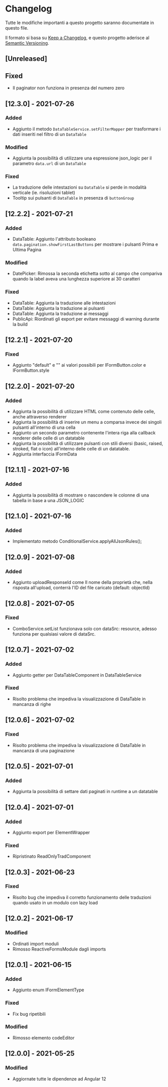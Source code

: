 # Changelog

Tutte le modifiche importanti a questo progetto saranno documentate in questo file.

Il formato si basa su [Keep a Changelog](https://keepachangelog.com/en/1.0.0/),
e questo progetto aderisce al [Semantic Versioning](https://semver.org/spec/v2.0.0.html).

## [Unreleased]

## Fixed

- Il paginator non funziona in presenza del numero zero

## [12.3.0] - 2021-07-26

### Added

- Aggiunto il metodo `DataTableService.setFilterMapper` per trasformare i dati inseriti nel filtro di un `DataTable`

### Modified

- Aggiunta la possibilità di utilizzare una espressione json_logic per il parametro `data.url` di un `DataTable`

### Fixed

- La traduzione delle intestazioni su `DataTable` si perde in modalità verticale (ie. risoluzioni tablet)
- Tooltip sui pulsanti di `DataTable` in presenza di `buttonGroup`

## [12.2.2] - 2021-07-21

### Added

- DataTable: Aggiunto l'attributo booleano `data.pagination.showFirstLastButtons` per mostrare i pulsanti Prima e Ultima Pagina

### Modified

- DatePicker: Rimossa la seconda etichetta sotto al campo che compariva quando la label aveva una lunghezza superiore ai 30 caratteri

### Fixed

- DataTable: Aggiunta la traduzione alle intestazioni
- DataTable: Aggiunta la traduzione ai pulsanti
- DataTable: Aggiunta la traduzione ai messaggi
- PublicApi: Riordinati gli export per evitare messaggi di warning durante la build

## [12.2.1] - 2021-07-20

### Fixed

- Aggiunto "default" e "" ai valori possibili per IFormButton.color e IFormButton.style

## [12.2.0] - 2021-07-20

### Added

- Aggiunta la possibilità di utilizzare HTML come contenuto delle celle, anche attraverso renderer
- Aggiunta la possibilità di inserire un menu a comparsa invece dei singoli pulsanti all'interno di una cella
- Aggiunto un secondo parametro contenente l'intera riga alla callback renderer delle celle di un datatable
- Aggiunta la possibilità di utilizzare pulsanti con stili diversi (basic, raised, stroked, flat o icon) all'interno delle celle di un datatable.
- Aggiunta interfaccia IFormData

## [12.1.1] - 2021-07-16

### Added

- Aggiunta la possibilità di mostrare o nascondere le colonne di una tabella in base a una JSON_LOGIC

## [12.1.0] - 2021-07-16

### Added

- Implementato metodo ConditionalService.applyAllJsonRules();

## [12.0.9] - 2021-07-08

### Added

- Aggiunto uploadResponseId come Il nome della proprietà che, nella risposta all'upload, conterrà l'ID del file caricato (default: objectId)

## [12.0.8] - 2021-07-05

### Fixed

- ComboService.setList funzionava solo con dataSrc: resource, adesso funziona per qualsiasi valore di dataSrc.

## [12.0.7] - 2021-07-02

### Added

- Aggiunto getter per DataTableComponent in DataTableService

### Fixed

- Risolto problema che impediva la visualizzazione di DataTable in mancanza di righe

## [12.0.6] - 2021-07-02

### Fixed

- Risolto problema che impediva la visualizzazione di DataTable in mancanza di una paginazione

## [12.0.5] - 2021-07-01

### Added

- Aggiunta la possibilità di settare dati paginati in runtime a un datatable

## [12.0.4] - 2021-07-01

### Added

- Aggiunto export per ElementWrapper

### Fixed

- Ripristinato ReadOnlyTradComponent

## [12.0.3] - 2021-06-23

### Fixed

-  Risolto bug che impediva il corretto funzionamento delle traduzioni quando usato in un modulo con lazy load

## [12.0.2] - 2021-06-17

### Modified

-  Ordinati import moduli
-  Rimosso ReactiveFormsModule dagli imports

## [12.0.1] - 2021-06-15

### Added

- Aggiunto enum IFormElementType

### Fixed

- Fix bug ripetibili

### Modified

-  Rimosso elemento codeEditor

## [12.0.0] - 2021-05-25

### Modified

- Aggiornate tutte le dipendenze ad Angular 12
